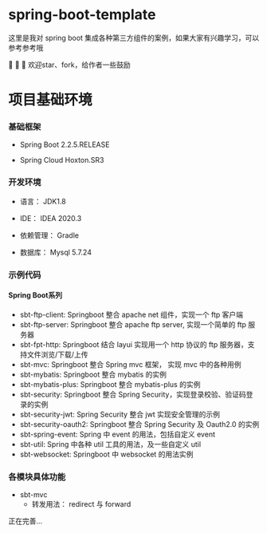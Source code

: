 # spring-boot-template

这里是我对 spring boot 集成各种第三方组件的案例，如果大家有兴趣学习，可以参考参考哦

🎉 🎉 🎉 欢迎star、fork，给作者一些鼓励

# 项目基础环境

### 基础框架

- Spring Boot 2.2.5.RELEASE

- Spring Cloud Hoxton.SR3

### 开发环境

- 语言： JDK1.8

- IDE： IDEA 2020.3

- 依赖管理： Gradle

- 数据库： Mysql 5.7.24

### 示例代码
#### Spring Boot系列

- sbt-ftp-client: Springboot 整合 apache net 组件，实现一个 ftp 客户端
- sbt-ftp-server: Springboot 整合 apache ftp server, 实现一个简单的 ftp 服务器 
- sbt-fpt-http: Springboot 结合 layui 实现用一个 http 协议的 ftp 服务器，支持文件浏览/下载/上传
- sbt-mvc: Springboot 整合 Spring mvc 框架， 实现 mvc 中的各种用例
- sbt-mybatis: Springboot 整合 mybatis 的实例
- sbt-mybatis-plus: Springboot 整合 mybatis-plus 的实例
- sbt-security: Springboot 整合 Spring Security，实现登录校验、验证码登录的实例
- sbt-security-jwt: Spring Security 整合 jwt 实现安全管理的示例
- sbt-security-oauth2: Springboot 整合 Spring Security 及 Oauth2.0 的实例
- sbt-spring-event: Spring 中 event 的用法，包括自定义 event
- sbt-util: Spring 中各种 util 工具的用法，及一些自定义 util
- sbt-websocket: Springboot 中 websocket 的用法实例


### 各模块具体功能

- sbt-mvc
  - 转发用法： redirect 与 forward

正在完善...
